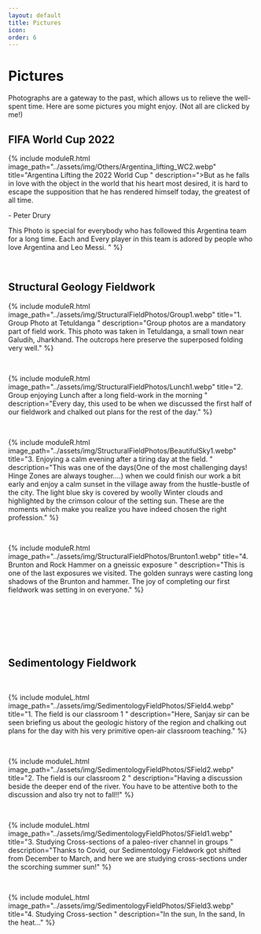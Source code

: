 ```yaml
---
layout: default
title: Pictures
icon: 
order: 6
---
```


<head>
    <link rel="stylesheet" href="../academicons-1.9.4/css/academicons.css"/>
    <link rel="stylesheet" href="../assets/css/tempCSS.css"/>    
    
</head>

# Pictures
Photographs are a gateway to the past, which allows us to relieve the well-spent time. Here are some pictures you might enjoy. (Not all are clicked by me!)

## FIFA World Cup 2022
{% include moduleR.html image_path="../assets/img/Others/Argentina_lifting_WC2.webp" title="Argentina Lifting the 2022 World Cup
" description=">But as he falls in love with the object in the world that his heart most desired, it is hard to escape the supposition that he has rendered himself today, the greatest of all time. 

\- Peter Drury

This Photo is special for everybody who has followed this Argentina team for a long time. Each and Every player in this team is adored by people who love Argentina and Leo Messi. " %}

<br/>

## Structural Geology Fieldwork
{% include moduleR.html image_path="../assets/img/StructuralFieldPhotos/Group1.webp" title="1. Group Photo at Tetuldanga
" description="Group photos are a mandatory part of field work. This photo was taken in Tetuldanga, a small town near Galudih, Jharkhand. The outcrops here preserve the superposed folding very well." %}

<br/>

{% include moduleR.html image_path="../assets/img/StructuralFieldPhotos/Lunch1.webp" title="2. Group enjoying Lunch after a long field-work in the morning
" description="Every day, this used to be when we discussed the first half of our fieldwork and chalked out plans for the rest of the day." %}

<br/>

{% include moduleR.html image_path="../assets/img/StructuralFieldPhotos/BeautifulSky1.webp" title="3. Enjoying a calm evening after a tiring day at the field.
" description="This was one of the days(One of the most challenging days! Hinge Zones are always tougher....) when we could finish our work a bit early and enjoy a calm sunset in the village away from the hustle-bustle of the city. The light blue sky is covered by woolly Winter clouds and highlighted by the crimson colour of the setting sun. These are the moments which make you realize you have indeed chosen the right profession." %}

<br/>

{% include moduleR.html image_path="../assets/img/StructuralFieldPhotos/Brunton1.webp" title="4. Brunton and Rock Hammer on a gneissic exposure
" description="This is one of the last exposures we visited. The golden sunrays were casting long shadows of the Brunton and hammer. The joy of completing our first fieldwork was setting in on everyone." %}

<br/>
<br/>
<br/>
<br/>

<br/>


## Sedimentology Fieldwork


<br/>

{% include moduleL.html image_path="../assets/img/SedimentologyFieldPhotos/SField4.webp" title="1. The field is our classroom 1
" description="Here, Sanjay sir can be seen briefing us about the geologic history of the region and chalking out plans for the day with his very primitive open-air classroom teaching." %}

<br/>

{% include moduleL.html image_path="../assets/img/SedimentologyFieldPhotos/SField2.webp" title="2. The field is our classroom 2
" description="Having a discussion beside the deeper end of the river. You have to be attentive both to the discussion and also try not to fall!!" %}

<br/>

{% include moduleL.html image_path="../assets/img/SedimentologyFieldPhotos/SField1.webp" title="3. Studying Cross-sections of a paleo-river channel in groups
" description="Thanks to Covid, our Sedimentology Fieldwork got shifted from December to March, and here we are studying cross-sections under the scorching summer sun!" %}

<br/>

{% include moduleL.html image_path="../assets/img/SedimentologyFieldPhotos/SField3.webp" title="4. Studying Cross-section
" description="In the sun, In the sand, In the heat..." %}

